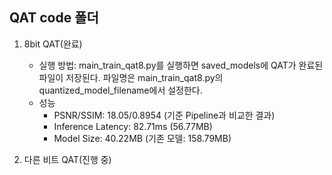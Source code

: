 ## QAT code 폴더
1. 8bit QAT(완료)
   - 실행 방법: main_train_qat8.py를 실행하면 saved_models에 QAT가 완료된 파일이 저장된다. 파일명은 main_train_qat8.py의 quantized_model_filename에서 설정한다.
   - 성능
     - PSNR/SSIM: 18.05/0.8954 (기준 Pipeline과 비교한 결과)
     - Inference Latency: 82.71ms (56.77MB)
     - Model Size: 40.22MB (기존 모델: 158.79MB)
       
2. 다른 비트 QAT(진행 중)
   



